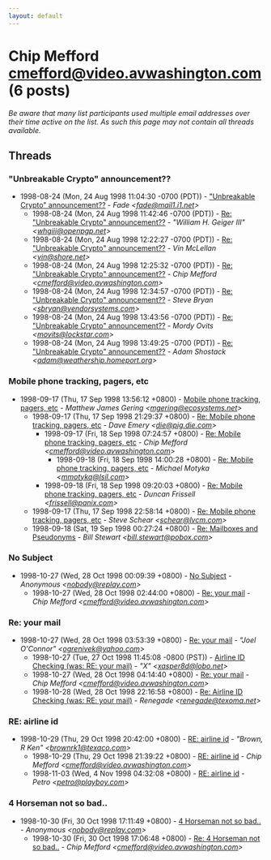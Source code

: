 ```yaml
---
layout: default
---
```


# Chip Mefford <cmefford@video.avwashington.com> (6 posts)

_Be aware that many list participants used multiple email addresses over their time active on the list. As such this page may not contain all threads available._

## Threads

### "Unbreakable Crypto" announcement??
+ 1998-08-24 (Mon, 24 Aug 1998 11:04:30 -0700 (PDT)) - ["Unbreakable Crypto" announcement??](/archive/1998/08/9f03b032c0106569c540047d1bf27c9d9bce3e1bf097f67e1cde81ae107789ab) - _Fade \<fade@mail1.i1.net\>_
  + 1998-08-24 (Mon, 24 Aug 1998 11:42:46 -0700 (PDT)) - [Re: "Unbreakable Crypto" announcement??](/archive/1998/08/d3542647403a21d89fa152ed5db3fc7ed9246346539274a6753ffca16ca4985b) - _"William H. Geiger III" \<whgiii@openpgp.net\>_
  + 1998-08-24 (Mon, 24 Aug 1998 12:22:27 -0700 (PDT)) - [Re: "Unbreakable Crypto" announcement??](/archive/1998/08/03a84c58ed4f9bd878eb202e48a7412b6546d0b76a95021ef207063b29e954a0) - _Vin McLellan \<vin@shore.net\>_
  + 1998-08-24 (Mon, 24 Aug 1998 12:25:32 -0700 (PDT)) - [Re: "Unbreakable Crypto" announcement??](/archive/1998/08/480f3b6c5f680ee6e6c7c0c0edc6d84822802d38fbbdba53704670883862e5e0) - _Chip Mefford \<cmefford@video.avwashington.com\>_
  + 1998-08-24 (Mon, 24 Aug 1998 12:34:57 -0700 (PDT)) - [Re: "Unbreakable Crypto" announcement??](/archive/1998/08/0b5b40010b65c7244bb0114630afa7a1c1cd7b6f3f9f1a4351682b16d5f5e82f) - _Steve Bryan \<sbryan@vendorsystems.com\>_
  + 1998-08-24 (Mon, 24 Aug 1998 13:43:56 -0700 (PDT)) - [Re: "Unbreakable Crypto" announcement??](/archive/1998/08/2de4527618e6b8186731653ffc867d3fb1ffcd623cc1e20b4de262009373f644) - _Mordy Ovits \<movits@lockstar.com\>_
  + 1998-08-24 (Mon, 24 Aug 1998 13:49:25 -0700 (PDT)) - [Re: "Unbreakable Crypto" announcement??](/archive/1998/08/5955ce2ffacb62ea9e1bd1ab3eec4b92010d0ff0c1e2aa2cbb557eef5bdfd958) - _Adam Shostack \<adam@weathership.homeport.org\>_

### Mobile phone tracking, pagers, etc
+ 1998-09-17 (Thu, 17 Sep 1998 13:56:12 +0800) - [Mobile phone tracking, pagers, etc](/archive/1998/09/a27328112fa1ae88555d51f6d79409a8a45fbff82ab4025728cf465eaa76342e) - _Matthew James Gering \<mgering@ecosystems.net\>_
  + 1998-09-17 (Thu, 17 Sep 1998 21:29:37 +0800) - [Re: Mobile phone tracking, pagers, etc](/archive/1998/09/da24f816a2deac943aecba5357c14bf314aad981bc244d4910b8955ee52ecf72) - _Dave Emery \<die@pig.die.com\>_
    + 1998-09-17 (Fri, 18 Sep 1998 07:24:57 +0800) - [Re: Mobile phone tracking, pagers, etc](/archive/1998/09/efb92c63807bfcd4b105b76aec86778bb63a2eaa11bb46041c2461e90d860d73) - _Chip Mefford \<cmefford@video.avwashington.com\>_
      + 1998-09-18 (Fri, 18 Sep 1998 14:00:28 +0800) - [Re: Mobile phone tracking, pagers, etc](/archive/1998/09/08b3b8172a61269d3933644d53db44156a25859c6cb746e46cf2b9e4c919d100) - _Michael Motyka \<mmotyka@lsil.com\>_
    + 1998-09-18 (Fri, 18 Sep 1998 09:20:03 +0800) - [Re: Mobile phone tracking, pagers, etc](/archive/1998/09/fe9301429b04f7b72a16ac2cc9d5fff9da2891ed3470329a91fa56c4ffc35065) - _Duncan Frissell \<frissell@panix.com\>_
  + 1998-09-17 (Thu, 17 Sep 1998 22:58:14 +0800) - [Re: Mobile phone tracking, pagers, etc](/archive/1998/09/47afd1b5cc758e1deb0f9a4e48c4c7708f0d06c0a64aae3535360b9032d06bc0) - _Steve Schear \<schear@lvcm.com\>_
  + 1998-09-18 (Sat, 19 Sep 1998 00:27:24 +0800) - [Re: Mailboxes and Pseudonyms](/archive/1998/09/45b95bfc076b89e8264dc8f9dbb9994e8e7cfdfe7bf24eec9d71ed75e3988be1) - _Bill Stewart \<bill.stewart@pobox.com\>_

### No Subject
+ 1998-10-27 (Wed, 28 Oct 1998 00:09:39 +0800) - [No Subject](/archive/1998/10/03eb458ebf9179debbf979e4eaaf3eb625c66dac040ef976c8c283d85a9c0040) - _Anonymous \<nobody@replay.com\>_
  + 1998-10-27 (Wed, 28 Oct 1998 02:44:00 +0800) - [Re: your mail](/archive/1998/10/d360df6930f50b23d397b814bb725cd2250632454c2541a46a2a8e94eac01260) - _Chip Mefford \<cmefford@video.avwashington.com\>_

### Re: your mail
+ 1998-10-27 (Wed, 28 Oct 1998 03:53:39 +0800) - [Re: your mail](/archive/1998/10/cd0cc1522b6a87febfc96eab246ae06faaf76de6eabd155a66105ea05f8c45cb) - _"Joel O'Connor" \<ogrenivek@yahoo.com\>_
  + 1998-10-27 (Tue, 27 Oct 1998 11:45:08 -0800 (PST)) - [Airline ID Checking (was: RE: your mail)](/archive/1998/10/f36cc12e31f0af83f6d6cc0d0c02c0e5d6e6b993b6d171b9a871082f5cd874da) - _"X" \<xasper8d@lobo.net\>_
  + 1998-10-27 (Wed, 28 Oct 1998 04:14:40 +0800) - [Re: your mail](/archive/1998/10/8a38714f89c22abe041d5b2fce19bc82faecd51d308100f655fedfab2a97a7e3) - _Chip Mefford \<cmefford@video.avwashington.com\>_
  + 1998-10-28 (Wed, 28 Oct 1998 22:16:58 +0800) - [Re: Airline ID Checking (was: RE: your mail)](/archive/1998/10/df04a2e5cf1d981764cbdc13b27198afcecd28533ba3f6d011e3de1d8accb427) - _Renegade \<renegade@texoma.net\>_

### RE: airline id
+ 1998-10-29 (Thu, 29 Oct 1998 20:42:00 +0800) - [RE: airline id](/archive/1998/10/943963fa36ba2e767f6c2d59efb111e57f39e661d6ec41b7f3e27328d088238f) - _"Brown, R Ken" \<brownrk1@texaco.com\>_
  + 1998-10-29 (Thu, 29 Oct 1998 21:39:22 +0800) - [RE: airline id](/archive/1998/10/a9c8ca16b727b678723899bb5b9b6056856f47eb1c9d1183356ca176c8ff91f0) - _Chip Mefford \<cmefford@video.avwashington.com\>_
  + 1998-11-03 (Wed, 4 Nov 1998 04:32:08 +0800) - [RE: airline id](/archive/1998/11/6689c99943a4a0be8c2766c83c628f25980a3f9032f0573a44fe1746cd7522be) - _Petro \<petro@playboy.com\>_

### 4 Horseman not so bad..
+ 1998-10-30 (Fri, 30 Oct 1998 17:11:49 +0800) - [4 Horseman not so bad..](/archive/1998/10/4354ee81b2e8ca47f4b3b2b0514305b2085a2bed66014249515ea5dcfa699717) - _Anonymous \<nobody@replay.com\>_
  + 1998-10-30 (Fri, 30 Oct 1998 17:06:48 +0800) - [Re: 4 Horseman not so bad..](/archive/1998/10/7b882d3164b30be65785f75ab3c2e0d73f3602651d5b758438f3f78f5f833b90) - _Chip Mefford \<cmefford@video.avwashington.com\>_

